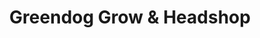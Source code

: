 ---
title: "Greendog Grow & Headshop"
url: /koeln/greendog-grow-und-headshop/
shop: Garten-Center
---